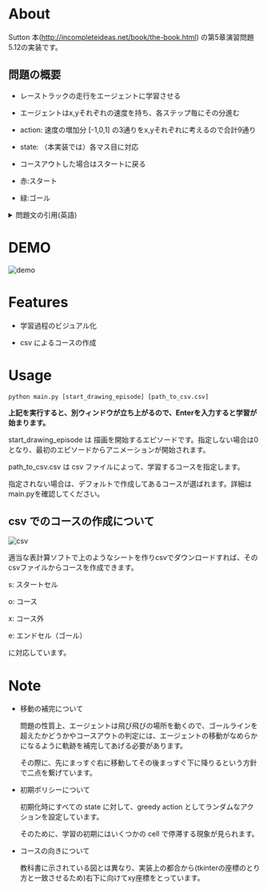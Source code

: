 # About

Sutton 本(http://incompleteideas.net/book/the-book.html) の第5章演習問題5.12の実装です。

## 問題の概要

- レーストラックの走行をエージェントに学習させる

- エージェントはx,yそれぞれの速度を持ち、各ステップ毎にその分進む

- action: 速度の増加分 [-1,0,1] の3通りをx,yそれぞれに考えるので合計9通り

- state: （本実装では）各マス目に対応

- コースアウトした場合はスタートに戻る

- 赤:スタート

- 緑:ゴール


<details>
<summary>問題文の引用(英語)</summary>
 http://incompleteideas.net/book/RLbook2020.pdf p133 より引用

> Exercise 5.12: Racetrack (programming)

> Consider driving a race car around a turn like those shown in Figure 5.5.
>You want to go as fast as possible, but not so fast as to run o↵ the track. In our simplified racetrack, the car is at one of a discrete set of grid positions, the cells in the diagram. 
>The velocity is also discrete, a number of grid cells moved horizontally and vertically per time step. 
>The actions are increments to the velocity components. Each may be changed by +1, 1, or 0 in each step, for a total of nine (3 x 3) actions. 
>Both velocity components are restricted to be nonnegative and less than 5, and they cannot both be zero except at the starting line.
>Each episode begins in one of the randomly selected start states with both velocity components zero and ends when the car crosses the finish line.
>The rewards are 1 for each step until the car crosses the finish line. 
>If the car hits the track boundary, it is moved back to a random position on the starting line, both velocity components are reduced to zero, and the episode continues. 
>Before updating the car’s location at each time step, check to see if the projected path of the car intersects the track boundary. 
>If it intersects the finish line, the episode ends; if it intersects anywhere else, the car is considered to have hit the track boundary and is sent back to the starting line. 
>To make the task more challenging, with probability 0.1 at each time step the velocity increments are both zero, independently of the intended increments. 
>Apply a Monte Carlo control method to this task to compute the optimal policy from each starting state. 
>Exhibit several trajectories following the optimal policy (but turn the noise o↵ for these trajectories).

</details>

# DEMO

![demo](https://i.imgur.com/CxGc9Fp.gif)
 

# Features
 
 - 学習過程のビジュアル化

 - csv によるコースの作成
 
# Usage
 
 ```
python main.py [start_drawing_episode] [path_to_csv.csv]
 ```

 **上記を実行すると、別ウィンドウが立ち上がるので、Enterを入力すると学習が始まります。**

start_drawing_episode は 描画を開始するエピソードです。指定しない場合は0となり、最初のエピソードからアニメーションが開始されます。

path_to_csv.csv は csv ファイルによって、学習するコースを指定します。

指定されない場合は、デフォルトで作成してあるコースが選ばれます。詳細はmain.pyを確認してください。

## csv でのコースの作成について

![csv](https://i.imgur.com/sBUNXfJ.png)

適当な表計算ソフトで上のようなシートを作りcsvでダウンロードすれば、そのcsvファイルからコースを作成できます。

s: スタートセル

o: コース

x: コース外

e: エンドセル（ゴール）

に対応しています。

# Note

- 移動の補完について

  問題の性質上、エージェントは飛び飛びの場所を動くので、ゴールラインを超えたかどうかやコースアウトの判定には、エージェントの移動がなめらかになるように軌跡を補完してあげる必要があります。

  その際に、先にまっすぐ右に移動してその後まっすぐ下に降りるという方針で二点を繋げています。
  
- 初期ポリシーについて

  初期化時にすべての state に対して、greedy action としてランダムなアクションを設定しています。

  そのために、学習の初期にはいくつかの cell で停滞する現象が見られます。

- コースの向きについて

  教科書に示されている図とは異なり、実装上の都合から(tkinterの座標のとり方と一致させるため)右下に向けてxy座標をとっています。


